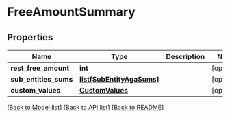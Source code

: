 # FreeAmountSummary

## Properties
Name | Type | Description | Notes
------------ | ------------- | ------------- | -------------
**rest_free_amount** | **int** |  | [optional] 
**sub_entities_sums** | [**list[SubEntityAgaSums]**](SubEntityAgaSums.md) |  | [optional] 
**custom_values** | [**CustomValues**](CustomValues.md) |  | [optional] 

[[Back to Model list]](../README.md#documentation-for-models) [[Back to API list]](../README.md#documentation-for-api-endpoints) [[Back to README]](../README.md)

